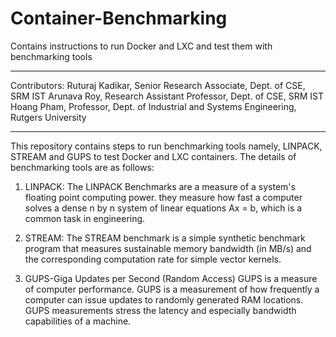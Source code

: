 # Container-Benchmarking
Contains instructions to run Docker and LXC and test them with benchmarking tools
________________________________________________________________________________________

Contributors:
  Ruturaj Kadikar, Senior Research Associate, Dept. of CSE, SRM IST
  Arunava Roy, Research Assistant Professor, Dept. of CSE, SRM IST
  Hoang Pham, Professor, Dept. of Industrial and Systems Engineering, Rutgers University
________________________________________________________________________________________

This repository contains steps to run benchmarking tools namely, LINPACK, STREAM and GUPS
to test Docker and LXC containers. The details of benchmarking tools are as follows:

1. LINPACK:
  The LINPACK Benchmarks are a measure of a system's floating point computing power. 
  they measure how fast a computer solves a dense n by n system of linear equations 
  Ax = b, which is a common task in engineering.

2. STREAM:
  The STREAM benchmark is a simple synthetic benchmark program that measures sustainable 
  memory bandwidth (in MB/s) and the corresponding computation rate for simple vector 
  kernels. 

3. GUPS-Giga Updates per Second (Random Access)
  GUPS is a measure of computer performance. GUPS is a measurement of how frequently a 
  computer can issue updates to randomly generated RAM locations. GUPS measurements 
  stress the latency and especially bandwidth capabilities of a machine.

